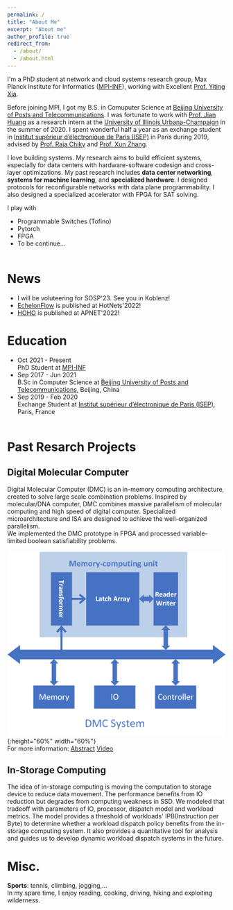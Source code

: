 ```yaml
---
permalink: /
title: "About Me"
excerpt: "About me"
author_profile: true
redirect_from: 
  - /about/
  - /about.html
---
```


I'm a PhD student at network and cloud systems research group, Max Planck Institute for Informatics ([MPI-INF](https://www.mpi-inf.mpg.de/home)), working with Excellent [Prof. Yiting Xia](https://sites.google.com/view/yitingxia/home?authuser=0).

Before joining MPI, I got my B.S. in Comuputer Science at [Beijing University of Posts and Telecommunications](https://en.wikipedia.org/wiki/Beijing_University_of_Posts_and_Telecommunications). I was fortunate to work with [Prof. Jian Huang](http://jianh.web.engr.illinois.edu/) as a research intern at the [University of Illinois Urbana-Champaign](https://illinois.edu/) in the summer of 2020. I spent wonderful half a year as an exchange student in [Institut supérieur d’électronique de Paris (ISEP)](https://en.isep.fr/) in Paris during 2019, advised by [Prof. Raja Chiky](http://perso.isep.fr/rchiky/) and [Prof. Xun Zhang](http://zhangxun.free.fr/).

I love building systems. My research aims to build efficient systems, especially for data centers with hardware-software codesign and cross-layer optimizations. My past research includes **data center networking**, **systems for machine learning**, and **specialized hardware**. I designed protocols for reconfigurable networks with data plane programmability. I also designed a specialized accelerator with FPGA for SAT solving.

<!---
My research interests lie generally in computer architecture and system, particularly in the intersection of computation and storage. As the storage techniques develop and massive amounts of data are created every day, there emerges a bottleneck between storage and computation nodes, not only because of hardware limitations, but out-of-date computation models as well. My research aims to build efficient systems by utilizing and hybridizing computation and storage from processor-level to datacenter-level. I worked on **specialized processor** and **data-centric computing**.
-->

I play with
* Programmable Switches (Tofino)
* Pytorch
* FPGA
* To be continue...
<br><br>

News
======
* I will be voluteering for SOSP'23. See you in Koblenz!
* [EchelonFlow](https://dl.acm.org/doi/abs/10.1145/3563766.3564096) is published at HotNets'2022!
* [HOHO](https://conferences.sigcomm.org/events/apnet2022/papers/Hop-On%20Hop-Off%20Routing.pdf) is published at APNET'2022!


Education
======
* Oct 2021 - Present<br>PhD Student at [MPI-INF](https://www.mpi-inf.mpg.de/home)
* Sep 2017 - Jun 2021<br>B.Sc in Computer Science at [Beijing University of Posts and Telecommunications](https://en.wikipedia.org/wiki/Beijing_University_of_Posts_and_Telecommunications), Beijing, China
* Sep 2019 - Feb 2020<br>Exchange Student at [Institut supérieur d’électronique de Paris (ISEP)](https://en.isep.fr/), Paris, France<br><br>


Past Resarch Projects
======

Digital Molecular Computer
------
Digital Molecular Computer (DMC) is an in-memory computing architecture, created to solve large scale combination problems. Inspired by molecular/DNA computer, DMC combines massive parallelism of molecular computing and high speed of digital computer. Specialized microarchitecture and ISA are designed to achieve the well-organized parallelism.<br>
We implemented the DMC prototype in FPGA and processed variable-limited boolean satisfiability problems.
<br><br>
![system](../images/system.png){:height="60%" width="60%"}
<br>
For more information: [Abstract](../files/abstract2.pdf) [Video](https://www.youtube.com/watch?v=QWBxIEiYPYo)


In-Storage Computing
------
The idea of in-storage computing is moving the computation to storage device to reduce data movement. The performance benefits from IO reduction but degrades from computing weakness in SSD. We modeled that tradeoff with parameters of IO, processor, dispatch model and workload metrics. The model provides a threshold of workloads' IPB(Instruction per Byte) to determine whether a workload dispatch policy benefits from the in-storage computing system. It also provides a quantitative tool for analysis and guides us to develop dynamic workload dispatch systems in the future.<br>


Misc.
======
 **Sports**: tennis, climbing, jogging,...<br>
 In my spare time, I enjoy reading, cooking, driving, hiking and exploiting wilderness.
<br><br>
<div>
<script type="text/javascript" id="clustrmaps" src="//cdn.clustrmaps.com/map_v2.js?cl=ffffff&w=400&t=n&d=TkK2eJ11m3O6vUTwz881CpCP86xJPuA0Mgpse9p16bE"></script>
 </div>
